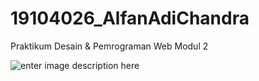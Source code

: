 # 19104026_AlfanAdiChandra
Praktikum Desain &amp; Pemrograman Web Modul 2


![enter image description here](https://i.ibb.co/yVQZYyV/image.png)